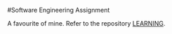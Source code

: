#Software Engineering Assignment

A favourite of mine. Refer to the repository [LEARNING](https://github.com/aaiijmrtt/LEARNING).
